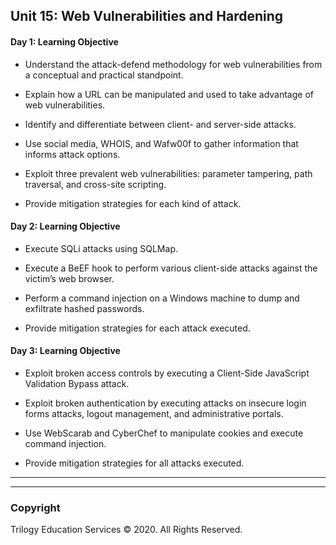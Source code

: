 ## Unit 15: Web Vulnerabilities and Hardening

#### Day 1: Learning Objective

- Understand the attack-defend methodology for web vulnerabilities from a conceptual and practical standpoint.

- Explain how a URL can be manipulated and used to take advantage of web vulnerabilities.

- Identify and differentiate between client- and server-side attacks.

- Use social media, WHOIS, and Wafw00f to gather information that informs attack options. 

- Exploit three prevalent web vulnerabilities: parameter tampering, path traversal, and cross-site scripting.

- Provide mitigation strategies for each kind of attack. 

#### Day 2: Learning Objective

- Execute SQLi attacks using SQLMap.

- Execute a BeEF hook to perform various client-side attacks against the victim’s web browser. 

- Perform a command injection on a Windows machine to dump and exfiltrate hashed passwords. 

- Provide mitigation strategies for each attack executed. 


#### Day 3: Learning Objective

- Exploit broken access controls by executing a Client-Side JavaScript Validation Bypass attack. 

- Exploit broken authentication by executing attacks on  insecure login forms attacks, logout management, and administrative portals. 

- Use WebScarab and CyberChef to manipulate cookies and execute command injection.

- Provide mitigation strategies for all attacks executed. 



---
___


### Copyright

Trilogy Education Services © 2020. All Rights Reserved.
